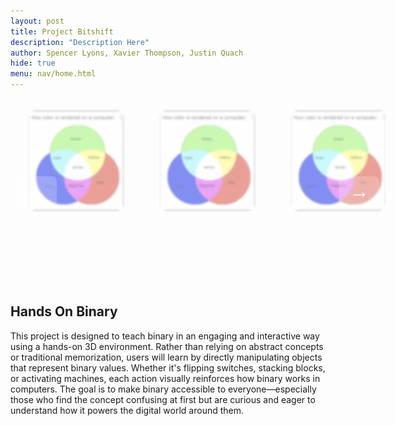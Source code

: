 ```yaml
---
layout: post 
title: Project Bitshift
description: "Description Here"
author: Spencer Lyons, Xavier Thompson, Justin Quach
hide: true
menu: nav/home.html
---
```


<style>
  .carousel {
    width: 600px;
    height: 300px;
    overflow: hidden;
    position: relative;
  }
  .carousel-track {
    display: flex;
    align-items: center;
    transition: transform 0.5s ease;
  }
  .slide {
    width: 200px;
    height: 200px;
    margin: 0 10px;
    transition: all 0.5s ease;
    filter: blur(2px);
    opacity: 0.5;
    transform: scale(0.8);
    border-radius: 12px;
    object-fit: cover;
  }
  .slide.active {
    filter: none;
    opacity: 1;
    transform: scale(1.2);
    z-index: 1;
  }
  .arrow {
    position: absolute;
    top: 50%;
    transform: translateY(-50%);
    background: rgba(255, 255, 255, 0.2);
    border: none;
    color: white;
    font-size: 2rem;
    padding: 0.2em 0.5em;
    cursor: pointer;
    z-index: 2;
    border-radius: 8px;
    transition: background 0.3s;
  }
  .arrow:hover {
    background: rgba(255, 255, 255, 0.4);
  }
  .arrow.left {
    left: 10px;
  }
  .arrow.right {
    right: 10px;
  }
</style>

<div class="carousel">
  <button class="arrow left">&#8592;</button>
  <div class="carousel-track">
    <img src="images/binary/color_code.png" class="slide" />
    <img src="images/binary/color_code.png" class="slide" />
    <img src="images/binary/color_code.png" class="slide" />
    <img src="images/binary/color_code.png" class="slide" />
  </div>
  <button class="arrow right">&#8594;</button>
</div>

<script>
  const slides = document.querySelectorAll('.slide');
  const leftBtn = document.querySelector('.arrow.left');
  const rightBtn = document.querySelector('.arrow.right');
  let index = 0;
  let autoSlide;

  function updateSlides() {
    slides.forEach((slide, i) => {
      slide.classList.remove('active');
      if (i === index) {
        slide.classList.add('active');
      }
    });

    const track = document.querySelector('.carousel-track');
    const offset = (index * -220) + 190;
    track.style.transform = `translateX(${offset}px)`;
  }

  function nextSlide() {
    index = (index + 1) % slides.length;
    updateSlides();
  }

  function prevSlide() {
    index = (index - 1 + slides.length) % slides.length;
    updateSlides();
  }

  leftBtn.addEventListener('click', () => {
    prevSlide();
    resetAutoSlide();
  });

  rightBtn.addEventListener('click', () => {
    nextSlide();
    resetAutoSlide();
  });

  function resetAutoSlide() {
    clearInterval(autoSlide);
    autoSlide = setInterval(nextSlide, 3000);
  }

  autoSlide = setInterval(nextSlide, 3000);
  updateSlides();
</script>

## Hands On Binary

This project is designed to teach binary in an engaging and interactive way using a hands-on 3D environment. Rather than relying on abstract concepts or traditional memorization, users will learn by directly manipulating objects that represent binary values. Whether it's flipping switches, stacking blocks, or activating machines, each action visually reinforces how binary works in computers. The goal is to make binary accessible to everyone—especially those who find the concept confusing at first but are curious and eager to understand how it powers the digital world around them.